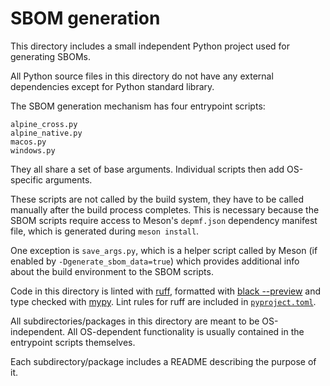 # SBOM generation
This directory includes a small independent Python project used for generating SBOMs.

All Python source files in this directory do not have any external dependencies except for Python standard library.

The SBOM generation mechanism has four entrypoint scripts:

```
alpine_cross.py
alpine_native.py
macos.py
windows.py
```

They all share a set of base arguments. Individual scripts then add OS-specific arguments.

These scripts are not called by the build system, they have to be called manually after the build process completes. This is necessary because the SBOM scripts require access to Meson's `depmf.json` dependency manifest file, which is generated during `meson install`.

One exception is `save_args.py`, which is a helper script called by Meson (if enabled by `-Dgenerate_sbom_data=true`) which provides additional info about the build environment to the SBOM scripts.

Code in this directory is linted with [ruff](ruff), formatted with [black --preview](black) and type checked with [mypy](mypy). Lint rules for ruff are included in [`pyproject.toml`](pyproject.toml).

All subdirectories/packages in this directory are meant to be OS-independent. All OS-dependent functionality is usually contained in the entrypoint scripts themselves.

Each subdirectory/package includes a README describing the purpose of it.

[ruff]: https://docs.astral.sh/ruff/
[black]: https://black.readthedocs.io/
[mypy]: https://mypy-lang.org/
